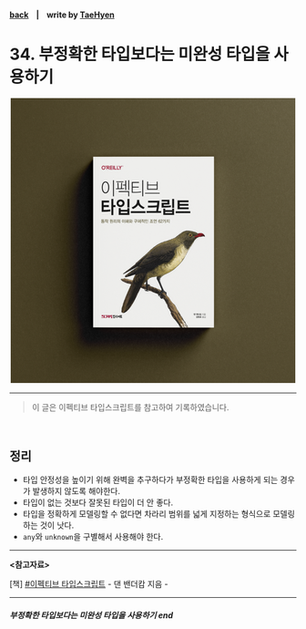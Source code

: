 #### [back](../../README.md) &nbsp;&nbsp; | &nbsp;&nbsp; write by [TaeHyen][taeHyen]

# 34. 부정확한 타입보다는 미완성 타입을 사용하기

<p align="center" style="width:500px; margin: 0 auto">
    <img src="../../image/main.png">
</p>

---

> 이 글은 이펙티브 타입스크립트를 참고하여 기록하였습니다.

<br>


## 정리
- 타입 안정성을 높이기 위해 완벽을 추구하다가 부정확한 타입을 사용하게 되는 경우가 발생하지 않도록 해야한다.
- 타입이 없는 것보다 잘못된 타입이 더 안 좋다.
- 타입을 정확하게 모델링할 수 없다면 차라리 범위를 넓게 지정하는 형식으로 모델링하는 것이 낫다.
- `any`와 `unknown`을 구별해서 사용해야 한다.

---

<strong><참고자료></strong>

[책] [#이펙티브 타입스크립트][effective-typescript] - 댄 밴더캄 지음 -

---

##### 부정확한 타입보다는 미완성 타입을 사용하기 end

[effective-typescript]: https://www.aladin.co.kr/shop/wproduct.aspx?ItemId=273193135&start=slayer
[sangcho]: https://github.com/SangchoKim
[taeHyen]: https://github.com/Tap-Kim
[kangHyen]: https://github.com/NacreousCloud
[sumin]: https://github.com/ttumzzi
